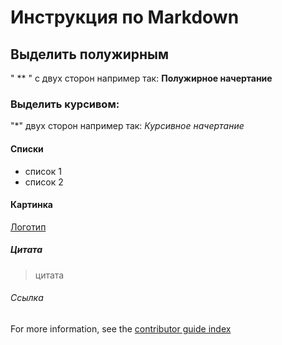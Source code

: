 # Инструкция по Markdown

## Выделить полужирным
" ** " с двух сторон например так: **Полужирное начертание**
### Выделить курсивом:
 "*" двух сторон например так: *Курсивное начертание*
#### Списки
* список 1
* список 2

#### Картинка
[Логотип](Logo.png)
##### Цитата

> цитата


###### Ссылка
For more information, see the [contributor guide index](https://github.com/Azure/azure-content/blob/master/contributor-guide/contributor-guide-index.md)